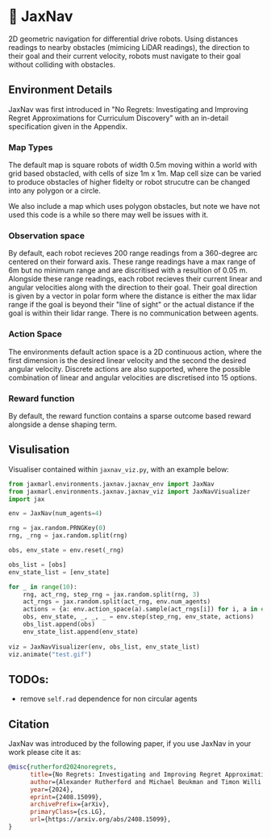# 🧭 JaxNav 

2D geometric navigation for differential drive robots. Using distances readings to nearby obstacles (mimicing LiDAR readings), the direction to their goal and their current velocity, robots must navigate to their goal without colliding with obstacles. 

## Environment Details

JaxNav was first introduced in "No Regrets: Investigating and Improving Regret Approximations for Curriculum Discovery" with an in-detail specification given in the Appendix.

### Map Types
The default map is square robots of width 0.5m moving within a world with grid based obstacled, with cells of size 1m x 1m. Map cell size can be varied to produce obstacles of higher fidelty or robot strucutre can be changed into any polygon or a circle.

We also include a map which uses polygon obstacles, but note we have not used this code is a while so there may well be issues with it.

### Observation space
By default, each robot recieves 200 range readings from a 360-degree arc centered on their forward axis. These range readings have a max range of 6m but no minimum range and are discritised with a resultion of 0.05 m. Alongside these range readings, each robot recieves their current linear and angular velocities along with the direction to their goal. Their goal direction is given by a vector in polar form where the distance is either the max lidar range if the goal is beyond their "line of sight" or the actual distance if the goal is within their lidar range. There is no communication between agents.

### Action Space
The environments default action space is a 2D continuous action, where the first dimension is the desired linear velocity and the second the desired angular velocity. Discrete actions are also supported, where the possible combination of linear and angular velocities are discretised into 15 options.

### Reward function
By default, the reward function contains a sparse outcome based reward alongside a dense shaping term.

## Visulisation
Visualiser contained within `jaxnav_viz.py`, with an example below:

```python
from jaxmarl.environments.jaxnav.jaxnav_env import JaxNav
from jaxmarl.environments.jaxnav.jaxnav_viz import JaxNavVisualizer
import jax 

env = JaxNav(num_agents=4)

rng = jax.random.PRNGKey(0)
rng, _rng = jax.random.split(rng)

obs, env_state = env.reset(_rng)

obs_list = [obs]
env_state_list = [env_state]

for _ in range(10):
    rng, act_rng, step_rng = jax.random.split(rng, 3)
    act_rngs = jax.random.split(act_rng, env.num_agents)
    actions = {a: env.action_space(a).sample(act_rngs[i]) for i, a in enumerate(env.action_spaces.keys())}
    obs, env_state, _, _, _ = env.step(step_rng, env_state, actions)
    obs_list.append(obs)
    env_state_list.append(env_state)
    
viz = JaxNavVisualizer(env, obs_list, env_state_list)
viz.animate("test.gif")
```

## TODOs:
- remove `self.rad` dependence for non circular agents

## Citation
JaxNav was introduced by the following paper, if you use JaxNav in your work please cite it as:

```bibtex
@misc{rutherford2024noregrets,
      title={No Regrets: Investigating and Improving Regret Approximations for Curriculum Discovery}, 
      author={Alexander Rutherford and Michael Beukman and Timon Willi and Bruno Lacerda and Nick Hawes and Jakob Foerster},
      year={2024},
      eprint={2408.15099},
      archivePrefix={arXiv},
      primaryClass={cs.LG},
      url={https://arxiv.org/abs/2408.15099}, 
}
```